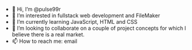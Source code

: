 - 👋 Hi, I’m @pulse99r
- 👀 I’m interested in fullstack web development and FileMaker
- 🌱 I’m currently learning JavaScript, HTML and CSS
- 💞️ I’m looking to collaborate on a couple of project concepts for which I believe there is a real market.
- 📫 How to reach me: email

<!---
pulse99r/pulse99r is a ✨ special ✨ repository because its `README.md` (this file) appears on your GitHub profile.
You can click the Preview link to take a look at your changes.
--->
